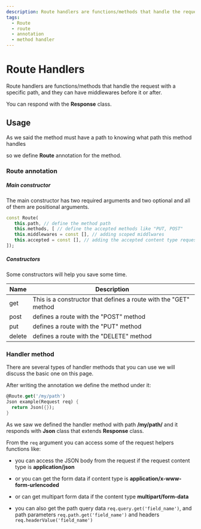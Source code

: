 ```yaml
---
description: Route handlers are functions/methods that handle the request with a specific path
tags:
  - Route
  - route
  - annotation
  - method handler
---
```

# Route Handlers

Route handlers are functions/methods that handle the request with a specific path, and they can have middlewares before it or after.

You can respond with the __Response__ class.

## Usage

As we said the method must have a path to knowing what path this method handles

so we define __Route__ annotation for the method.

### Route annotation

##### Main constructor

The main constructor has two required arguments and two optional and all of them are positional arguments.

```dart
const Route(
   this.path, // define the method path
   this.methods, [ // define the accepted methods like "PUT, POST"
   this.middlewares = const [], // adding scoped middlwares
   this.accepted = const [], // adding the accepted content type request
]);
```

##### Constructors

Some constructors will help you save some time.

| Name   | Description                                                      |
| ------ | ---------------------------------------------------------------- |
| get    | This is a constructor that defines a route with the "GET" method |
| post   | defines a route with the "POST" method                           |
| put    | defines a route with the "PUT" method                            |
| delete | defines a route with the "DELETE" method                         |


### Handler method

There are several types of handler methods that you can use we will discuss the basic one on this page.

After writing the annotation we define the method under it:

```dart
@Route.get('/my/path')
Json example(Request req) {
  return Json({});
}
```

As we saw we defined the handler method with path __/my/path/__ and it responds with __Json__ class that extends __Response__ class.

From the `req` argument you can access some of the request helpers functions like:

- you can access the JSON body from the request if the request content type is __application/json__ 

- or you can get the form data if content type is __application/x-www-form-urlencoded__ 

- or can get multipart form data if the content type __multipart/form-data__

- you can also get the path query data `req.query.get('field_name')`, and path parameters `req.path.get('field_name')` and headers `req.headerValue('field_name')`